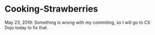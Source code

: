 # Cooking-Strawberries
May 23, 2019: Something is wrong with my commiting, so I will go to CS Dojo today to fix that.

